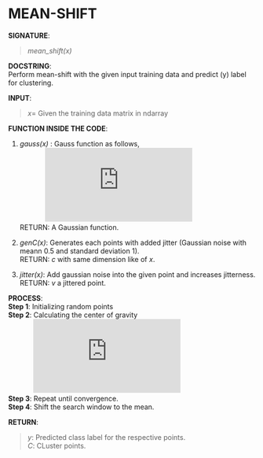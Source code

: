 # MEAN-SHIFT

**SIGNATURE**:   
>_mean_shift(x)_

**DOCSTRING**:  
Perform mean-shift with the given input training data and predict (y) label for clustering.  

**INPUT**:  
>*x*= Given the training data matrix in ndarray  

**FUNCTION INSIDE THE CODE**:  
1) _gauss(x)_ : Gauss function as follows,  
&nbsp;&nbsp;&nbsp;&nbsp;&nbsp;&nbsp;&nbsp;&nbsp;&nbsp;&nbsp;&nbsp;&nbsp;&nbsp;![](http://latex.codecogs.com/gif.latex?f%28x%29%3De%5E%7B-%5Cfrac%7B%5Cleft%20%7C%20x%20%5Cright%20%7C%5E%7B2%7D%7D%7B2%7D%7D)    
RETURN: A Gaussian function.   

2) _genC(x)_: Generates each points with added jitter (Gaussian noise with meann 0.5 and standard deviation 1).  
RETURN: *c* with same dimension like of *x*.  

3) *jitter(x)*: Add gaussian noise into the given point and increases jitterness.  
RETURN: *v* a jittered point.  

**PROCESS**:  
**Step 1**: Initializing random points  
**Step 2**: Calculating the center of gravity  
&nbsp;&nbsp;&nbsp;&nbsp;&nbsp;&nbsp;&nbsp;&nbsp;&nbsp;&nbsp;&nbsp;&nbsp;&nbsp;![](http://latex.codecogs.com/gif.latex?C%3D%5Cfrac%7B%5Csum_%7Bi%7D%20%5Csum_%7Bj%7D%20N%28C_%7Bi%7D%2C1%29*x_%7Bj%7D%7D%7B%5Csum%20N%28C%2C1%29%7D)  
**Step 3**: Repeat until convergence.   
**Step 4**: Shift the search window to the mean.     

**RETURN**:   
>*y*: Predicted class label for the respective points.  
*C*: CLuster points.
